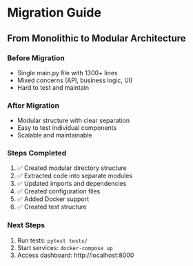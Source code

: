 # Migration Guide

## From Monolithic to Modular Architecture

### Before Migration
- Single main.py file with 1300+ lines
- Mixed concerns (API, business logic, UI)
- Hard to test and maintain

### After Migration
- Modular structure with clear separation
- Easy to test individual components
- Scalable and maintainable

### Steps Completed
1. ✅ Created modular directory structure
2. ✅ Extracted code into separate modules
3. ✅ Updated imports and dependencies
4. ✅ Created configuration files
5. ✅ Added Docker support
6. ✅ Created test structure

### Next Steps
1. Run tests: `pytest tests/`
2. Start services: `docker-compose up`
3. Access dashboard: http://localhost:8000
